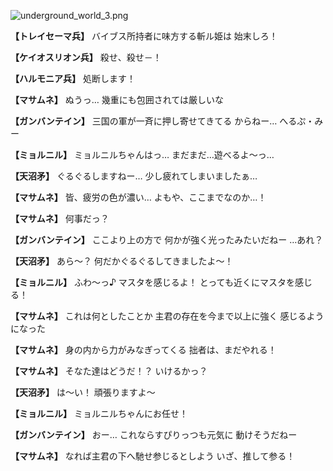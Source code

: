 
![underground_world_3.png](../images/backgrounds/underground_world_3.png)

**【トレイセーマ兵】**
バイブス所持者に味方する斬ル姫は
始末しろ！

**【ケイオスリオン兵】**
殺せ、殺せ－！

**【ハルモニア兵】**
処断します！

**【マサムネ】**
ぬうっ…
幾重にも包囲されては厳しいな

**【ガンバンテイン】**
三国の軍が一斉に押し寄せてきてる
からねー…
へるぷ・みー

**【ミョルニル】**
ミョルニルちゃんはっ…
まだまだ…遊べるよ～っ…

**【天沼矛】**
ぐるぐるしますねー…
少し疲れてしまいましたぁ…

**【マサムネ】**
皆、疲労の色が濃い…
よもや、ここまでなのか…！

**【マサムネ】**
何事だっ？

**【ガンバンテイン】**
ここより上の方で
何かが強く光ったみたいだねー
…あれ？

**【天沼矛】**
あら～？
何だかぐるぐるしてきましたよ～！

**【ミョルニル】**
ふわ～っ♪
マスタを感じるよ！
とっても近くにマスタを感じる！

**【マサムネ】**
これは何としたことか
主君の存在を今まで以上に強く
感じるようになった

**【マサムネ】**
身の内から力がみなぎってくる
拙者は、まだやれる！

**【マサムネ】**
そなた達はどうだ！？
いけるかっ？

**【天沼矛】**
は～い！
頑張りますよ～

**【ミョルニル】**
ミョルニルちゃんにお任せ！

**【ガンバンテイン】**
おー…
これならすぴりっつも元気に
動けそうだねー

**【マサムネ】**
なれば主君の下へ馳せ参じるとしよう
いざ、推して参る！